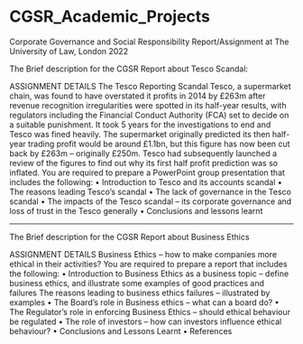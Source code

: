 # CGSR_Academic_Projects
Corporate Governance and Social Responsibility Report/Assignment at The University of Law, London 2022


The Brief description for the CGSR Report about Tesco Scandal:

ASSIGNMENT DETAILS
The Tesco Reporting Scandal
Tesco, a supermarket chain, was found to have overstated it profits in 2014 by 
£263m after revenue recognition irregularities were spotted in its half-year results, 
with regulators including the Financial Conduct Authority (FCA) set to decide on a 
suitable punishment. It took 5 years for the investigations to end and Tesco was fined 
heavily. 
The supermarket originally predicted its then half-year trading profit would be around 
£1.1bn, but this figure has now been cut back by £263m – originally £250m. Tesco 
had subsequently launched a review of the figures to find out why its first half profit 
prediction was so inflated.
You are required to prepare a PowerPoint group presentation that includes the 
following:
• Introduction to Tesco and its accounts scandal
• The reasons leading Tesco’s scandal
• The lack of governance in the Tesco scandal
• The impacts of the Tesco scandal – its corporate governance and loss of trust 
in the Tesco generally
• Conclusions and lessons learnt

------------------------------------------------------------------------------------------------------


The Brief description for the CGSR Report about Business Ethics

ASSIGNMENT DETAILS
Business Ethics – how to make companies more ethical in their activities?
You are required to prepare a report that includes the following:
• Introduction to Business Ethics as a business topic – define business ethics, 
and illustrate some examples of good practices and failures
The reasons leading to business ethics failures – illustrated by examples
• The Board’s role in Business ethics – what can a board do?
• The Regulator’s role in enforcing Business Ethics – should ethical behaviour 
be regulated
• The role of investors – how can investors influence ethical behaviour? 
• Conclusions and Lessons Learnt
• References
